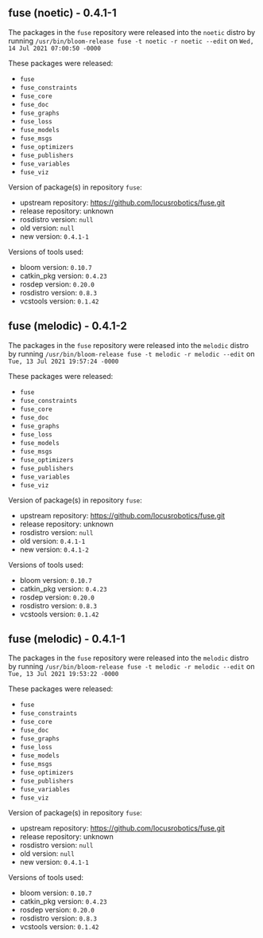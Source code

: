 ## fuse (noetic) - 0.4.1-1

The packages in the `fuse` repository were released into the `noetic` distro by running `/usr/bin/bloom-release fuse -t noetic -r noetic --edit` on `Wed, 14 Jul 2021 07:00:50 -0000`

These packages were released:
- `fuse`
- `fuse_constraints`
- `fuse_core`
- `fuse_doc`
- `fuse_graphs`
- `fuse_loss`
- `fuse_models`
- `fuse_msgs`
- `fuse_optimizers`
- `fuse_publishers`
- `fuse_variables`
- `fuse_viz`

Version of package(s) in repository `fuse`:

- upstream repository: https://github.com/locusrobotics/fuse.git
- release repository: unknown
- rosdistro version: `null`
- old version: `null`
- new version: `0.4.1-1`

Versions of tools used:

- bloom version: `0.10.7`
- catkin_pkg version: `0.4.23`
- rosdep version: `0.20.0`
- rosdistro version: `0.8.3`
- vcstools version: `0.1.42`


## fuse (melodic) - 0.4.1-2

The packages in the `fuse` repository were released into the `melodic` distro by running `/usr/bin/bloom-release fuse -t melodic -r melodic --edit` on `Tue, 13 Jul 2021 19:57:24 -0000`

These packages were released:
- `fuse`
- `fuse_constraints`
- `fuse_core`
- `fuse_doc`
- `fuse_graphs`
- `fuse_loss`
- `fuse_models`
- `fuse_msgs`
- `fuse_optimizers`
- `fuse_publishers`
- `fuse_variables`
- `fuse_viz`

Version of package(s) in repository `fuse`:

- upstream repository: https://github.com/locusrobotics/fuse.git
- release repository: unknown
- rosdistro version: `null`
- old version: `0.4.1-1`
- new version: `0.4.1-2`

Versions of tools used:

- bloom version: `0.10.7`
- catkin_pkg version: `0.4.23`
- rosdep version: `0.20.0`
- rosdistro version: `0.8.3`
- vcstools version: `0.1.42`


## fuse (melodic) - 0.4.1-1

The packages in the `fuse` repository were released into the `melodic` distro by running `/usr/bin/bloom-release fuse -t melodic -r melodic --edit` on `Tue, 13 Jul 2021 19:53:22 -0000`

These packages were released:
- `fuse`
- `fuse_constraints`
- `fuse_core`
- `fuse_doc`
- `fuse_graphs`
- `fuse_loss`
- `fuse_models`
- `fuse_msgs`
- `fuse_optimizers`
- `fuse_publishers`
- `fuse_variables`
- `fuse_viz`

Version of package(s) in repository `fuse`:

- upstream repository: https://github.com/locusrobotics/fuse.git
- release repository: unknown
- rosdistro version: `null`
- old version: `null`
- new version: `0.4.1-1`

Versions of tools used:

- bloom version: `0.10.7`
- catkin_pkg version: `0.4.23`
- rosdep version: `0.20.0`
- rosdistro version: `0.8.3`
- vcstools version: `0.1.42`


